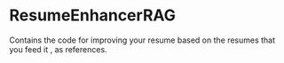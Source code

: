 # ResumeEnhancerRAG
Contains the code for improving your resume based on the resumes that you feed it , as references.
